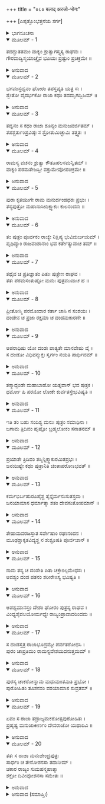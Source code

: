 +++
title = "०८० बलाद् अरजो-भोगः"

+++
[ಎಪ್ಪತ್ತೊಂಭತ್ತನೆಯ ಸರ್ಗ]



<details><summary>ಭಾಗಸೂಚನಾ</summary>

ಇಕ್ಷ್ವಾಕುಪುತ್ರ ದಂಡಕರಾಜನ ರಾಜ್ಯಭಾರ
</details>

<details open><summary>ಮೂಲಮ್ - 1</summary>

ತದದ್ಭುತತಮಂ ವಾಕ್ಯಂ ಶ್ರುತ್ವಾಗಸ್ತ್ಯಸ್ಯ ರಾಘವಃ ।  
ಗೌರವಾದ್ವಿಸ್ಮಯಾಚ್ಚೈವ ಭೂಯಃ ಪ್ರಷ್ಟುಂ ಪ್ರಚಕ್ರಮೇ ॥
</details>

<details><summary>ಅನುವಾದ</summary>

ಅಗಸ್ತ್ಯರ ಈ ಅತ್ಯಂತ ಅದ್ಭುತ ಮಾತನ್ನು ಕೇಳಿ ಶ್ರೀರಘುನಾಥನ ಮನಸ್ಸಿನಲ್ಲಿ ಅವರ ಕುರಿತು ವಿಶೇಷ ಗೌರವ ಉಂಟಾಗಿ, ವಿಸ್ಮಿತನಾಗಿ ಪುನಃ ಅವರಲ್ಲಿ ಕೇಳಿದನು.॥1॥
</details>

<details open><summary>ಮೂಲಮ್ - 2</summary>

ಭಗವಂಸ್ತದ್ವನಂ ಘೋರಂ ತಪಸ್ತಪ್ಯತಿ ಯತ್ರ ಸಃ ।  
ಶ್ವೇತೋ ವೈದರ್ಭಕೋ ರಾಜಾ ಕಥಂ ತದಮೃಗದ್ವಿಜಮ್ ॥
</details>

<details><summary>ಅನುವಾದ</summary>

ಪೂಜ್ಯರೇ! ವಿದರ್ಭದೇಶದ ರಾಜಾಶ್ವೇತನು ಘೋರ ತಪಸ್ಸು ಮಾಡುತ್ತಿದ್ದ ಆ ಭಯಂಕರ ವನವು ಪಶು-ಪಕ್ಷಿಗಳಿಂದ ರಹಿತ ಏಕಾಯಿತು.॥2॥
</details>

<details open><summary>ಮೂಲಮ್ - 3</summary>

ತದ್ವನಂ ಸ ಕಥಂ ರಾಜಾ ಶೂನ್ಯಂ ಮನುಜವರ್ಜಿತಮ್ ।  
ತಪಶ್ಚರ್ತುಂಪ್ರವಿಷ್ಠಃ ಸ ಶ್ರೋತುಮಿಚ್ಛಾಮಿ ತತ್ತ್ವತಃ ॥
</details>

<details><summary>ಅನುವಾದ</summary>

ಆ ವಿದರ್ಭರಾಜನು ಆ ಶೂನ್ಯ ನಿರ್ಜನ ವನಕ್ಕೆ ತಪಸ್ಸು ಮಾಡಲು ಏಕೆ ಹೋದನು? ಇದನ್ನು ಯಥಾರ್ಥವಾಗಿ ತಿಳಿಯಲು ನಾನು ಬಯಸುತ್ತೇನೆ.॥3॥
</details>

<details open><summary>ಮೂಲಮ್ - 4</summary>

ರಾಮಸ್ಯ ವಚನಂ ಶ್ರುತ್ವಾ ಕೌತೂಹಲಸಮನ್ವಿತಮ್ ।  
ವಾಕ್ಯಂ ಪರಮತೇಜಸ್ವೀ ವಕ್ತುಮೇವೋಪಚಕ್ರಮೇ ॥
</details>

<details><summary>ಅನುವಾದ</summary>

ಶ್ರೀರಾಮನ ಕುತೂಹಲಯುಕ್ತ ಮಾತನ್ನು ಕೇಳಿ ಆ ಪರಮ ತೇಜಸ್ವೀ ಮಹರ್ಷಿಗಳು ಪುನಃ ಹೀಗೆ ಹೇಳತೊಡಗಿದರು.॥4॥
</details>

<details open><summary>ಮೂಲಮ್ - 5</summary>

ಪುರಾ ಕೃತಯುಗೇ ರಾಮ ಮನುರ್ದಂಡಧರಃ ಪ್ರಭುಃ ।  
ತಸ್ಯಪುತ್ರೋ ಮಹಾನಾಸೀದಿಕ್ಷ್ವಾಕುಃ ಕುಲನಂದನಃ ॥
</details>

<details><summary>ಅನುವಾದ</summary>

ಶ್ರೀರಾಮ! ಹಿಂದೆ ಕೃತಯುಗದಲ್ಲಿ ದಂಡಧಾರೀ ಮನುಮಹಾರಾಜನು ಭೂತಳದಲ್ಲಿ ರಾಜ್ಯವಾಳುತ್ತಿದ್ದನು. ಅವನ ಓರ್ವ ಜ್ಯೇಷ್ಠಪುತ್ರ ಇಕ್ಷ್ವಾಕು ಆಗಿದ್ದನು. ರಾಜಕುಮಾರ ಇಕ್ಷ್ವಾಕು ತನ್ನ ಕುಲವನ್ನು ಆನಂದಗೊಳಿಸುವವನಾಗಿದ್ದನು.॥5॥
</details>

<details open><summary>ಮೂಲಮ್ - 6</summary>

ತಂ ಪುತ್ರಂ ಪೂರ್ವಕಂ ರಾಜ್ಯೇ ನಿಕ್ಷಿಪ್ಯ ಭುವಿದುರ್ಜಯಮ್ ।  
ಪೃಥಿವ್ಯಾಂ ರಾಜವಂಶಾನಾಂ ಭವ ಕರ್ತೇತ್ಯುವಾಚ ತಮ್ ॥
</details>

<details><summary>ಅನುವಾದ</summary>

ತನ್ನ ಜ್ಯೇಷ್ಠ ಹಾಗೂ ದುರ್ಜಯ ಪುತ್ರನನ್ನು ಭೂಮಂಡಲದ ರಾಜ್ಯದಲ್ಲಿ ಸ್ಥಾಪಿಸಿ ಮನುವು ಹೇಳಿದನು- ಮಗನೇ! ನೀನು ಪೃಥಿವಿಯಲ್ಲಿ ರಾಜವಂಶವನ್ನು ಸೃಷ್ಟಿಸು.॥6॥
</details>

<details open><summary>ಮೂಲಮ್ - 7</summary>

ತಥೈವ ಚ ಪ್ರತಿಜ್ಞಾತಂ ಪಿತುಃ ಪುತ್ರೇಣ ರಾಘವ ।  
ತತಃ ಪರಮಸಂತುಷ್ಟೋ ಮನುಃ ಪುತ್ರಮುವಾಚ ಹ ॥
</details>

<details><summary>ಅನುವಾದ</summary>

ರಘುನಂದನ! ಪುತ್ರ ಇಕ್ಷ್ವಾಕು ತಂದೆಯ ಮುಂದೆ ಹಾಗೇ ಮಾಡುವೆನೆಂದು ಪ್ರತಿಜ್ಞೆ ಮಾಡಿದನು. ಇದರಿಂದ ಮನು ಬಹಳ ಸಂತುಷ್ಟನಾಗಿ ತನ್ನ ಮಗನಲ್ಲಿ ಹೇಳಿದನು.॥7॥
</details>

<details open><summary>ಮೂಲಮ್ - 8</summary>

ಪ್ರೀತೋಸ್ಮಿ ಪರಮೋದಾರ ಕರ್ತಾ ಚಾಸಿ ನ ಸಂಶಯಃ ।  
ದಂಡೇನ ಚ ಪ್ರಜಾ ರಕ್ಷಮಾ ಚ ದಂಡಮಕಾರಣೇ ॥
</details>

<details><summary>ಅನುವಾದ</summary>

ಪರಮೋದಾರ ಪುತ್ರನೇ! ನಾನು ನಿನ್ನ ಮೇಲೆ ಬಹಳ ಪ್ರಸನ್ನನಾಗಿದ್ದೇನೆ. ನೀನು ರಾಜವಂಶದ ಸೃಷ್ಟಿ ಮಾಡುವಿ ಎಂಬುದರಲ್ಲಿ ಸಂಶಯವೇ ಇಲ್ಲ. ನೀನು ದಂಡದಿಂದ ದುಷ್ಟರನ್ನು ದಮನ ಮಾಡುತ್ತ ಪ್ರಜೆಯನ್ನು ರಕ್ಷಿಸು; ಆದರೆ ಅಪರಾಧವಿಲ್ಲದೆ ಶಿಕ್ಷೆ ಕೊಡಬೇಡ.॥8॥
</details>

<details open><summary>ಮೂಲಮ್ - 9</summary>

ಅಪರಾಧಿಷು ಯೋ ದಂಡಃ ಪಾತ್ಯತೇ ಮಾನವೇಷು ವೈ ।  
ಸ ದಂಡೋ ವಿಧಿವನ್ಮುಕ್ತಃ ಸ್ವರ್ಗಂ ನಯತಿ ಪಾರ್ಥಿವಮ್ ॥
</details>

<details><summary>ಅನುವಾದ</summary>

ಅಪರಾಧಿ ಮನುಷ್ಯರಿಗೆ ಕೊಡುವ ಶಿಕ್ಷೆಯು ವಿಧಿಪೂರ್ವಕವಾಗಿ ಕೊಟ್ಟು, ಶಿಕ್ಷೆಯು ರಾಜನಿಗೆ ಸ್ವರ್ಗಲೋಕ ಪ್ರಾಪ್ತವಾಗುತ್ತದೆ.॥9॥
</details>

<details open><summary>ಮೂಲಮ್ - 10</summary>

ತಸ್ಮಾದ್ದಂಡೇ ಮಹಾಬಾಹೋ ಯತ್ನವಾನ್ ಭವ ಪುತ್ರಕ ।  
ಧರ್ಮೋ ಹಿ ಪರಮೋ ಲೋಕೇ ಕುರ್ವತಸ್ತೇಭವಿಷ್ಯತಿ ॥
</details>

<details><summary>ಅನುವಾದ</summary>

ಅದಕ್ಕಾಗಿ ಮಹಾಬಾಹು ಪುತ್ರನೇ! ನೀನು ಶಿಕ್ಷೆಯನ್ನು ಸರಿಯಾಗಿ ಪ್ರಯೋಗ ಮಾಡಲು ಪ್ರಯತ್ನಶೀಲನಾಗು. ಹೀಗೆ ಮಾಡುವುದರಿಂದ ನಿನಗೆ ಜಗತ್ತಿನಲ್ಲಿ ಪರಮ ಧರ್ಮದ ಪ್ರಾಪ್ತಿಯಾಗುವುದು.॥10॥
</details>

<details open><summary>ಮೂಲಮ್ - 11</summary>

ಇತಿ ತಂ ಬಹು ಸಂದಿಶ್ಯ ಮನುಃ ಪುತ್ರಂ ಸಮಾಧಿನಾ ।  
ಜಗಾಮ ತ್ರಿದಿವಂ ಹೃಷ್ಟೋ ಬ್ರಹ್ಮಲೋಕಂ ಸನಾತನಮ್ ॥
</details>

<details><summary>ಅನುವಾದ</summary>

ಹೀಗೆ ಮಗನಿಗೆ ಬಹಳಷ್ಟು ಸಂದೇಶ ನೀಡಿ ಮನು ಸಮಾಧಿಯ ಮೂಲಕ ಬಹಳ ಹರ್ಷದೊಂದಿಗೆ ಸನಾತನ ಬ್ರಹ್ಮಲೋಕಕ್ಕೆ ತೆರಳಿದನು.॥11॥
</details>

<details open><summary>ಮೂಲಮ್ - 12</summary>

ಪ್ರಯಾತೇ ತ್ರಿದಿವಂ ತಸ್ಮಿನ್ನಿಕ್ಷ್ವಾಕುರಮಿತಪ್ರಭಃ ।  
ಜನಯಿಷ್ಯೇ ಕಥಂ ಪುತ್ರಾನಿತಿ ಚಿಂತಾಪರೋಽಭವತ್ ॥
</details>

<details><summary>ಅನುವಾದ</summary>

ಮನು ಬ್ರಹ್ಮಲೋಕ ನಿವಾಸಿಯಾದ ಮೇಲೆ ಅಮಿತ ತೇಜಸ್ವಿ ರಾಜಾ ಇಕ್ಷ್ವಾಕು ನಾನು ಪುತ್ರರನ್ನು ಹೇಗೆ ಉತ್ಪನ್ನ ಮಾಡಲಿ? ಎಂದು ಚಿಂತಿತನಾದನು.॥12॥
</details>

<details open><summary>ಮೂಲಮ್ - 13</summary>

ಕರ್ಮಭಿರ್ಬಹುರೂಪೈಶ್ಚ ತೈಸ್ತೈರ್ಮನುಸುತಸ್ತದಾ ।  
ಜನಯಾಮಾಸ ಧರ್ಮಾತ್ಮಾ ಶತಂ ದೇವಸುತೋಪಮಾನ್ ॥
</details>

<details><summary>ಅನುವಾದ</summary>

ಆಗ ಯಜ್ಞ, ದಾನ, ತಪಸ್ಸುರೂಪೀ ವಿವಿಧ ಕರ್ಮಗಳಿಂದ ಧರ್ಮಾತ್ಮಾ ಮನುಪುತ್ರನು ದೇವ ಕುಮಾರರಂತಹ ತೇಜಸ್ವೀ ನೂರು ಪುತ್ರರನ್ನು ಉತ್ಪನ್ನ ಮಾಡಿದನು.॥13॥
</details>

<details open><summary>ಮೂಲಮ್ - 14</summary>

ತೇಷಾಮವರಜಸ್ತಾತ ಸರ್ವೇಷಾಂ ರಘುನಂದನ ।  
ಮೂಢಶ್ಚಾಕೃತವಿದ್ಯಶ್ಚ ನ ಶುಶ್ರೂಷತಿ ಪೂರ್ವಜಾನ್ ॥
</details>

<details><summary>ಅನುವಾದ</summary>

ಅಯ್ಯಾ ರಘುನಂದನ! ಅವರಲ್ಲಿ ಎಲ್ಲರಿಗಿಂತ ಕಿರಿಯನಾದವನು ಮೂಢ ಮತ್ತು ಅವಿದ್ಯಾವಂತನಾಗಿದ್ದನು, ಅದರಿಂದ ತನ್ನ ಅಣ್ಣಂದಿರ ಸೇವೆ ಮಾಡುತ್ತಿರಲಿಲ್ಲ.॥14॥
</details>

<details open><summary>ಮೂಲಮ್ - 15</summary>

ನಾಮ ತಸ್ಯ ಚ ದಂಡೇತಿ ಪಿತಾ ಚಕ್ರೇಽಲ್ಪಮೇಧಸಃ ।  
ಅವಶ್ಯಂ ದಂಡ ಪತನಂ ಶರೀರೇಽಸ್ಯ ಭವಿಷ್ಯತಿ ॥
</details>

<details><summary>ಅನುವಾದ</summary>

ಇವನ ಶರೀರದ ಮೇಲೆ ಅವಶ್ಯವಾಗಿ ದಂಡಪ್ರಯೋಗವಾಗಬಹುದೆಂದು ಯೋಚಿಸಿ ತಂದೆಯು ಆ ಮಂದಬುದ್ಧಿ ಪುತ್ರನ ಹೆಸರು ದಂಡ ಎಂದು ಇಟ್ಟನು.॥15॥
</details>

<details open><summary>ಮೂಲಮ್ - 16</summary>

ಅಪಶ್ಯಮಾನಸ್ತಂ ದೇಶಂ ಘೋರಂ ಪುತ್ರಸ್ಯ ರಾಘವ ।  
ವಿಂಧ್ಯಶೈವಲಯೋರ್ಮಧ್ಯೇ ರಾಜ್ಯಂಪ್ರಾದಾದರಿಂದಮ ॥
</details>

<details><summary>ಅನುವಾದ</summary>

ಶತ್ರುದಮನ ಶ್ರೀರಾಮಾ! ಆ ಪುತ್ರನಿಗೆ ಯೋಗ್ಯವಾದ ಬೇರೆ ಯಾವುದೇ ಭಯಂಕರ ದೇಶವು ಕಾಣದಿದ್ದಾಗ, ರಾಜನು ಅವನಿಗೆ ವಿಂಧ್ಯ ಮತ್ತು ಶೈವಲ ಪರ್ವತದ ನಡುವಿನ ರಾಜ್ಯವನ್ನು ಕೊಟ್ಟನು.॥16॥
</details>

<details open><summary>ಮೂಲಮ್ - 17</summary>

ಸ ದಂಡಸ್ತತ್ರ ರಾಜಾಭೂದ್ರಮ್ಯೇ ಪರ್ವತರೋಧಸಿ ।  
ಪುರಂ ಚಾಪ್ರತಿಮಂ ರಾಮನ್ಯವೇಶಯದನುತ್ತಮಮ್ ॥
</details>

<details><summary>ಅನುವಾದ</summary>

ಶ್ರೀರಾಮಾ! ಪರ್ವತೀಯ ಆ ರಮಣೀಯ ಪ್ರಾಂತದಲ್ಲಿ ದಂಡ ರಾಜನಾದನು. ಅವನು ತಾನು ಇರಲು ಒಂದು ಬಹಳ ಅನುಪಮ, ಉತ್ತಮ ನಗರವನ್ನು ಸ್ಥಾಪಿಸಿದನು.॥17॥
</details>

<details open><summary>ಮೂಲಮ್ - 18</summary>

ಪುರಸ್ಯ ಚಾಕರೋನ್ನಾಮ ಮಧುಮಂತಮಿತಿ ಪ್ರಭೋ ।  
ಪುರೋಹಿತಂ ತೂಶನಸಂ ವರಯಾಮಾಸ ಸುವ್ರತಮ್ ॥
</details>

<details><summary>ಅನುವಾದ</summary>

ಪ್ರಭೋ! ಅವನು ಆ ನಗರದ ಹೆಸರನ್ನು ಮಧುಮಂತನೆಂದು ಇಟ್ಟು, ಸುವ್ರತರಾದ ಶುಕ್ರಾಚಾರ್ಯರನ್ನು ತನ್ನ ಪುರೋಹಿತನನ್ನಾಗಿಸಿಕೊಂಡನು.॥18॥
</details>

<details open><summary>ಮೂಲಮ್ - 19</summary>

ಏವಂ ಸ ರಾಜಾ ತದ್ರಾಜ್ಯಮಕರೋತ್ಸಪುರೋಹಿತಃ ।  
ಪ್ರಹೃಷ್ಟ ಮನುಜಾಕೀರ್ಣಂ ದೇವರಾಜೋ ಯಥಾದಿವಿ ॥
</details>

<details><summary>ಅನುವಾದ</summary>

ಹೀಗೆ ಸ್ವರ್ಗದಲ್ಲಿ ದೇವೇಂದ್ರನಂತೆ ಭೂತಳದಲ್ಲಿ ರಾಜಾ ದಂಡನು ಪುರೋಹಿತನೊಂದಿಗೆ ಇರುತ್ತಾ ದಷ್ಟ-ಪುಷ್ಟ ಜನರಿಂದ ತುಂಬಿದ ಆ ರಾಜ್ಯವನ್ನು ಆಳತೊಡಗಿದನು.॥19॥
</details>

<details open><summary>ಮೂಲಮ್ - 20</summary>

ತತಃ ಸ ರಾಜಾ ಮನುಜೇಂದ್ರಪುತ್ರಃ  
ಸಾರ್ಧಂ ಚ ತೇನೋಶನಸಾ ತದಾನೀಮ್ ।  
ಚಕಾರ ರಾಜ್ಯಂ ಸುಮಹನ್ಮಹಾತ್ಮಾ  
ಶಕ್ರೋ ದಿವೀವೋಶನಸಾ ಸಮೇತಃ ॥
</details>

<details><summary>ಅನುವಾದ</summary>

ಆಗ ಆ ಮಹಾತ್ಮಾ ರಾಜಕುಮಾರ ಮಹಾರಾಜ ದಂಡನು ಶುಕ್ರಾಚಾರ್ಯರೊಂದಿಗೆ ಇದ್ದು ತನ್ನ ರಾಜ್ಯವನ್ನು, ಸ್ವರ್ಗದಲ್ಲಿ ದೇವೇಂದ್ರನು ದೇವಗುರು ಬೃಹಸ್ಪತಿಯೊಂದಿಗೆ ಇದ್ದು, ರಾಜ್ಯವನ್ನು ಪಾಲಿಸುವಂತೆಯೇ ಆಳಿದನು.॥20॥
</details>

<details><summary>ಅನುವಾದ (ಸಮಾಪ್ತಿಃ)</summary>

ಶ್ರೀವಾಲ್ಮೀಕಿ ವಿರಚಿತ ಆರ್ಷರಾಮಾಯಣ ಆದಿಕಾವ್ಯದ ಉತ್ತರ ಕಾಂಡದಲ್ಲಿ ಎಪ್ಪತ್ತೊಂಭತ್ತನೆಯ ಸರ್ಗ ಪೂರ್ಣವಾಯಿತು. ॥79॥
</details>
